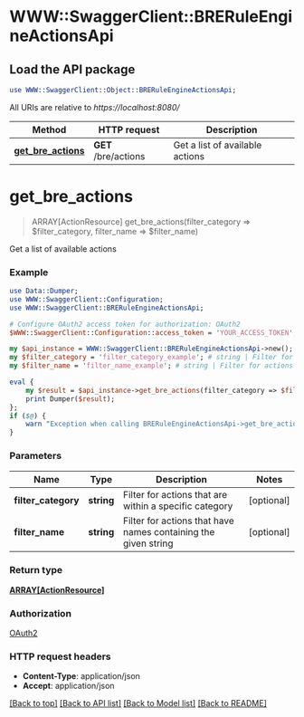 # WWW::SwaggerClient::BRERuleEngineActionsApi

## Load the API package
```perl
use WWW::SwaggerClient::Object::BRERuleEngineActionsApi;
```

All URIs are relative to *https://localhost:8080/*

Method | HTTP request | Description
------------- | ------------- | -------------
[**get_bre_actions**](BRERuleEngineActionsApi.md#get_bre_actions) | **GET** /bre/actions | Get a list of available actions


# **get_bre_actions**
> ARRAY[ActionResource] get_bre_actions(filter_category => $filter_category, filter_name => $filter_name)

Get a list of available actions

### Example 
```perl
use Data::Dumper;
use WWW::SwaggerClient::Configuration;
use WWW::SwaggerClient::BRERuleEngineActionsApi;

# Configure OAuth2 access token for authorization: OAuth2
$WWW::SwaggerClient::Configuration::access_token = 'YOUR_ACCESS_TOKEN';

my $api_instance = WWW::SwaggerClient::BRERuleEngineActionsApi->new();
my $filter_category = 'filter_category_example'; # string | Filter for actions that are within a specific category
my $filter_name = 'filter_name_example'; # string | Filter for actions that have names containing the given string

eval { 
    my $result = $api_instance->get_bre_actions(filter_category => $filter_category, filter_name => $filter_name);
    print Dumper($result);
};
if ($@) {
    warn "Exception when calling BRERuleEngineActionsApi->get_bre_actions: $@\n";
}
```

### Parameters

Name | Type | Description  | Notes
------------- | ------------- | ------------- | -------------
 **filter_category** | **string**| Filter for actions that are within a specific category | [optional] 
 **filter_name** | **string**| Filter for actions that have names containing the given string | [optional] 

### Return type

[**ARRAY[ActionResource]**](ActionResource.md)

### Authorization

[OAuth2](../README.md#OAuth2)

### HTTP request headers

 - **Content-Type**: application/json
 - **Accept**: application/json

[[Back to top]](#) [[Back to API list]](../README.md#documentation-for-api-endpoints) [[Back to Model list]](../README.md#documentation-for-models) [[Back to README]](../README.md)


